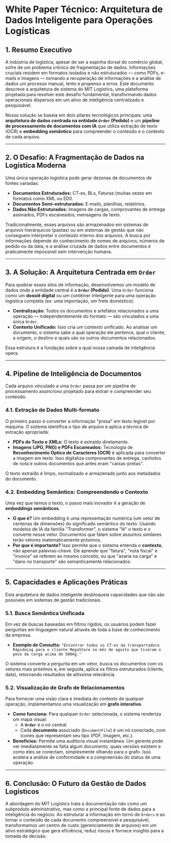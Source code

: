 # White Paper Técnico: Arquitetura de Dados Inteligente para Operações Logísticas

## 1. Resumo Executivo

A indústria de logística, apesar de ser a espinha dorsal do comércio global, sofre de um problema crônico de fragmentação de dados. Informações cruciais residem em formatos isolados e não estruturados — como PDFs, e-mails e imagens — tornando a recuperação de informações e a análise de dados um processo manual, lento e propenso a erros. Este documento descreve a arquitetura de sistema do MIT Logistics, uma plataforma projetada para resolver este desafio fundamental, transformando dados operacionais dispersos em um ativo de inteligência centralizado e pesquisável.

Nossa solução se baseia em dois pilares tecnológicos principais: uma **arquitetura de dados centrada na entidade `Order` (Pedido)** e um **pipeline de processamento de documentos com IA** que utiliza extração de texto (OCR) e **embedding semântico** para compreender o conteúdo e o contexto de cada arquivo.

---

## 2. O Desafio: A Fragmentação de Dados na Logística Moderna

Uma única operação logística pode gerar dezenas de documentos de fontes variadas:

- **Documentos Estruturados:** CT-es, BLs, Faturas (muitas vezes em formatos como XML ou EDI).
- **Documentos Semi-estruturados:** E-mails, planilhas, relatórios.
- **Dados Não Estruturados:** Imagens de cargas, comprovantes de entrega assinados, PDFs escaneados, mensagens de texto.

Tradicionalmente, esses arquivos são armazenados em sistemas de arquivos hierárquicos (pastas) ou em sistemas de gestão que não conseguem interpretar o conteúdo interno dos arquivos. A busca por informações depende do conhecimento de nomes de arquivos, números de pedido ou da data, e a análise cruzada de dados entre documentos é praticamente impossível sem intervenção humana.

---

## 3. A Solução: A Arquitetura Centrada em `Order`

Para quebrar esses silos de informação, desenvolvemos um modelo de dados onde a entidade central é a **`Order` (Pedido)**. Uma `Order` funciona como um **dossiê digital** ou um contêiner inteligente para uma operação logística completa (ex: uma importação, um frete doméstico).

- **Centralização:** Todos os documentos e artefatos relacionados a uma operação — independentemente do formato — são vinculados a uma única `Order`.
- **Contexto Unificado:** Isso cria um contexto unificado. Ao analisar um documento, o sistema sabe a qual operação ele pertence, qual o cliente, a origem, o destino e quais são os outros documentos relacionados.

Essa estrutura é a fundação sobre a qual nossa camada de inteligência opera.

---

## 4. Pipeline de Inteligência de Documentos

Cada arquivo vinculado a uma `Order` passa por um pipeline de processamento assíncrono projetado para extrair e compreender seu conteúdo.

### 4.1. Extração de Dados Multi-formato

O primeiro passo é converter a informação "presa" em texto legível por máquina. O sistema identifica o tipo de arquivo e aplica a técnica de extração apropriada:

- **PDFs de Texto e XMLs:** O texto é extraído diretamente.
- **Imagens (JPG, PNG) e PDFs Escaneados:** Tecnologia de **Reconhecimento Óptico de Caracteres (OCR)** é aplicada para converter a imagem em texto. Isso digitaliza comprovantes de entrega, canhotos de nota e outros documentos que antes eram "caixas-pretas".

O texto extraído é limpo, normalizado e armazenado junto aos metadados do documento.

### 4.2. Embedding Semântico: Compreendendo o Contexto

Uma vez que temos o texto, o passo mais inovador é a geração de **embeddings semânticos**. 

- **O que é?** Um embedding é uma representação numérica (um vetor de centenas de dimensões) do significado semântico do texto. Usando modelos de IA da família "Transformer", o sistema "lê" o texto e o converte nesse vetor. Documentos que falam sobre assuntos similares terão vetores matematicamente próximos.
- **Por que é importante?** Isso permite que o sistema entenda o **contexto**, não apenas palavras-chave. Ele aprende que "fatura", "nota fiscal" e "invoice" se referem ao mesmo conceito, ou que "avaria na carga" e "dano no transporte" são semanticamente relacionados.

---

## 5. Capacidades e Aplicações Práticas

Esta arquitetura de dados inteligente desbloqueia capacidades que não são possíveis em sistemas de gestão tradicionais.

### 5.1. Busca Semântica Unificada

Em vez de buscas baseadas em filtros rígidos, os usuários podem fazer perguntas em linguagem natural através de toda a base de conhecimento da empresa. 

- **Exemplo de Consulta:** `"Encontrar todos os CT-es da transportadora RápidoLog para o cliente MegaStore no mês de agosto que tiveram o peso da carga acima de 500kg."`

O sistema converte a pergunta em um vetor, busca os documentos com os vetores mais próximos e, em seguida, aplica os filtros estruturados (cliente, data), retornando resultados de altíssima relevância.

### 5.2. Visualização de Grafo de Relacionamentos

Para fornecer uma visão clara e imediata do contexto de qualquer operação, implementamos uma visualização em **grafo interativo**.

- **Como funciona:** Para qualquer `Order` selecionada, o sistema renderiza um mapa visual:
    - A **`Order`** é o nó central.
    - Cada **documento** associado (`DocumentFile`) é um nó conectado, com ícones que representam seu tipo (PDF, Imagem, etc.).
- **Benefícios:** Permite uma auditoria visual instantânea. Um gerente pode ver imediatamente se falta algum documento, quais versões existem e como eles se conectam, simplesmente olhando para o grafo. Isso acelera a análise de conformidade e a compreensão do status de uma operação.

---

## 6. Conclusão: O Futuro da Gestão de Dados Logísticos

A abordagem do MIT Logistics trata a documentação não como um subproduto administrativo, mas como a principal fonte de dados para a inteligência do negócio. Ao estruturar a informação em torno de `Orders` e ao tornar o conteúdo de cada documento compreensível e pesquisável, transformamos um centro de custo (gerenciamento de arquivos) em um ativo estratégico que gera eficiência, reduz riscos e fornece insights para a tomada de decisão.
